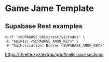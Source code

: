 # Game Jame Template

## Supabase Rest examples

```
curl '<SUPABASE_URL>/rest/v1/todos' \
-H "apikey: <SUPABASE_ANON_KEY>" \
-H "Authorization: Bearer <SUPABASE_ANON_KEY>"
```

https://threlte.xyz/extras/grid#cells-and-sections

